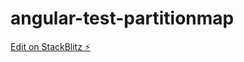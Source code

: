 # angular-test-partitionmap

[Edit on StackBlitz ⚡️](https://stackblitz.com/edit/angular-test-partitionmap)